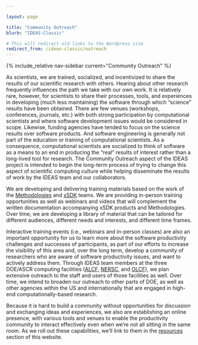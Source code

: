 ```yaml
---

layout: page

title: "Community Outreach"
blurb: "IDEAS-Classic"

# This will redirect old links to the Wordpress site
redirect_from: /ideas-classic/outreach
---
```


<!-- Sidebar Nav -->
<!-- ---------------------------------------------------------------------- -->

{% include_relative nav-sidebar current="Community Outreach" %}

<!-- Content -->
<!-- ---------------------------------------------------------------------- -->

As scientists, we are trained, socialized, and incentivized to share the results of our scientific research with others. Hearing about other research frequently influences the path we take with our own work. It is relatively rare, however, for scientists to share their processes, tools, and experiences in developing (much less maintaining) the software through which “science” results have been obtained. There are few venues (workshops, conferences, journals, etc.) with both strong participation by computational scientists and where software development issues would be considered in scope. Likewise, funding agencies have tended to focus on the science results over software products. And software engineering is generally not part of the education or training of computational scientists. As a consequence, computational scientists are socialized to think of software as a means to an end in producing the “real” results of interest rather than a long-lived tool for research. The Community Outreach aspect of the IDEAS project is intended to begin the long-term process of trying to change this aspect of scientific computing culture while helping disseminate the results of work by the IDEAS team and our collaborators.

We are developing and delivering training materials based on the work of the [Methodologies](methodologies) and [xSDK](xsdk) teams.  We are providing in-person training opportunities as well as webinars and videos that will complement the written documentation accompanying xSDK products and Methodologies. Over time, we are developing a library of material that can be tailored for different audiences, different needs and interests, and different time frames.

Interactive training events (i.e., webinars and in-person classes) are also an important opportunity for us to learn more about the software productivity challenges and successes of participants, as part of our efforts to increase the visibility of this area and, over the long term, develop a community of researchers who are aware of software productivity issues, and want to actively address them.  Through IDEAS team members at the three DOE/ASCR computing facilities ([ALCF](https://www.alcf.anl.gov/), [NERSC](https://www.nersc.gov/), and [OLCF](https://www.olcf.ornl.gov/)), we plan extensive outreach to the staff and users of those facilities as well.  Over time, we intend to broaden our outreach to other parts of DOE, as well as other agencies within the US and internationally that are engaged in high-end computationally-based research.

Because it is hard to build a community without opportunities for discussion and exchanging ideas and experiences, we also are establishing an online presence, with various tools and venues to enable the productivity community to interact effectively even when we’re not all sitting in the same room.  As we roll out these capabilities, we’ll link to them in the [resources](/resources) section of this website.
